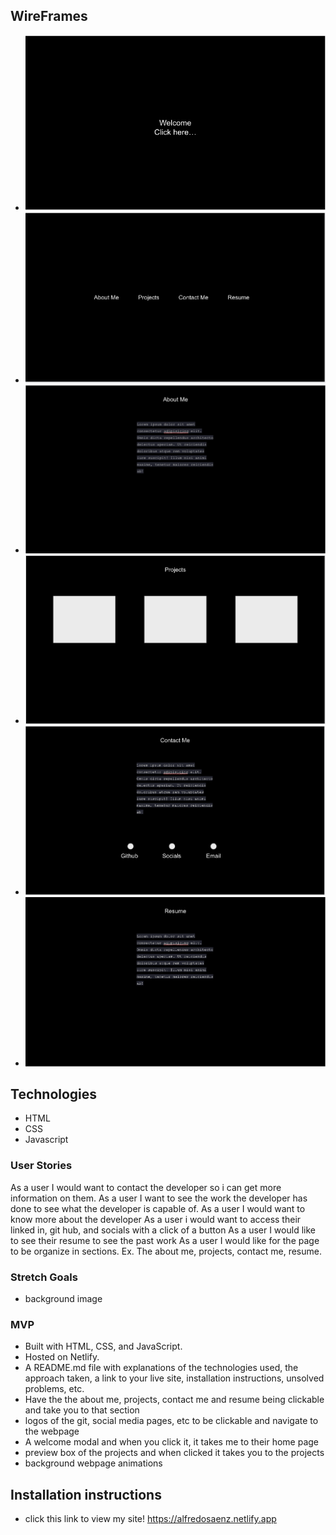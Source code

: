 ## WireFrames
- ![Wireframe image 1](./images/170337606-45293cc3-ed96-4c81-b57b-64394184e53d.png)
- ![Wireframe image 2](./images/170337618-040a9a76-3507-4dad-87e4-b38a0e9570dd.png)
- ![Wireframe image 3](./images/170337672-03c58a81-398b-446e-9c55-d1fcf40edb1e.png)
- ![Wireframe image 4](./images/170337693-1c068448-8d12-4889-a28e-35977ef861b7.png)
- ![Wireframe image 5](./images/170337702-3a291ead-a5d0-40ff-a7d5-f21848be36f6.png)
- ![Wireframe image 6](./images/170337746-edfd70d0-eb3a-49c6-888d-95a040489af5.png)
## Technologies
- HTML
- CSS
- Javascript

### User Stories

As a user I would want to contact the developer so i can get more information on them.
As a user I want to see the work the developer has done to see what the developer is capable of.
As a user I would want to know more about the developer
As a user i would want to access their linked in, git hub, and socials with a click of a button
As a user I would like to see their resume to see the past work
As a user I would like for the page to be organize in sections. Ex. The about me, projects, contact me, resume.

### Stretch Goals
- background image
### MVP
- Built with HTML, CSS, and JavaScript.
- Hosted on Netlify.
- A README.md file with explanations of the technologies used, the approach taken, a link to your live site, installation instructions, unsolved problems, etc.
- Have the the about me, projects, contact me and resume being clickable and take you to that section
- logos of the git, social media pages, etc to be clickable and navigate to the webpage
- A welcome modal and when you click it, it takes me to their home page
- preview box of the projects and when clicked it takes you to the projects
- background webpage animations

## Installation instructions

- click this link to view my site! https://alfredosaenz.netlify.app
